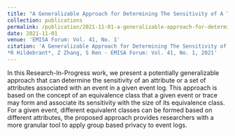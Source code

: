 ```yaml
---
title: "A Generalizable Approach for Determining The Sensitivity of A Trace within An Event Log"
collection: publications
permalink: /publication/2021-11-01-a-generalizable-approach-for-determining-the-sensitivity-of-a-trace-within-an-event-log
date: 2021-11-01
venue: 'EMISA Forum: Vol. 41, No. 1'
citation: 'A Generalizable Approach for Determining The Sensitivity of A Trace within An Event Log
*R Hildebrant*, Z Zhang, S Ren - EMISA Forum: Vol. 41, No. 1, 2021'
---
```

In this Research-In-Progress work, we present a potentially generalizable approach that can determine the sensitivity of an attribute or a set of attributes associated with an event in a given event log. This approach is based on the concept of an equivalence class that a given event or trace may form and associate its sensitivity with the size of its equivalence class. For a given event, different equivalent classes can be formed based on different attributes, the proposed approach provides researchers with a more granular tool to apply group based privacy to event logs.